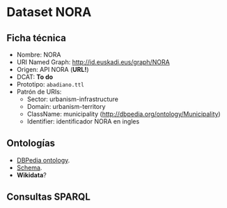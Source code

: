 # Dataset NORA

## Ficha técnica

* Nombre: NORA
* URI Named Graph: http://id.euskadi.eus/graph/NORA
* Origen: API NORA (**URL!**)
* DCAT: **To do**
* Prototipo: `abadiano.ttl`
* Patrón de URIs:
  * Sector: urbanism-infrastructure
  * Domain: urbanism-territory
  * ClassName: municipality (http://dbpedia.org/ontology/Municipality)
  * Identifier: identificador NORA en ingles

## Ontologías

* [DBPedia ontology](http://dbpedia.org/ontology/).
* [Schema](https://schema.org/).
* **Wikidata**?

## Consultas SPARQL

